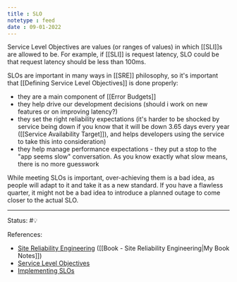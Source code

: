 ```yaml
---
title : SLO
notetype : feed
date : 09-01-2022
---
```


Service Level Objectives are values (or ranges of values) in which [[SLI]]s are allowed to be. For example, if [[SLI]] is request latency, SLO could be that request latency should be less than 100ms. 

SLOs are important in many ways in [[SRE]] philosophy, so it's important that [[Defining Service Level Objectives]] is done properly:
- they are a main component of [[Error Budgets]]
- they help drive our development decisions (should i work on new features or on improving latency?)
- they set the right reliability expectations (it's harder to be shocked by service being down if you know that it will be down 3.65 days every year ([[Service Availability Target]]), and helps developers using the service to take this into consideration)
- they help manage performance expectations - they put a stop to the "app seems slow" conversation. As you know exactly what slow means, there is no more guesswork


While meeting SLOs is important, over-achieving them is a bad idea, as people will adapt to it and take it as a new standard. If you have a flawless quarter, it might not be a bad idea to introduce a planned outage to come closer to the actual SLO.

-----

Status: #💡 

References:
- [Site Reliability Engineering](https://sre.google/sre-book/table-of-contents/) ([[Book - Site Reliability Engineering|My Book Notes]])
- [Service Level Objectives](https://sre.google/sre-book/service-level-objectives/)
- [Implementing SLOs](https://sre.google/workbook/implementing-slos/)
